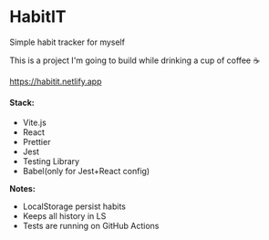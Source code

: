 # HabitIT
Simple habit tracker for myself

This is a project I'm going to build while drinking a cup of coffee ☕️

https://habitit.netlify.app

#### Stack:
* Vite.js
* React
* Prettier
* Jest
* Testing Library
* Babel(only for Jest+React config)

**Notes:**
* LocalStorage persist habits
* Keeps all history in LS
* Tests are running on GitHub Actions
